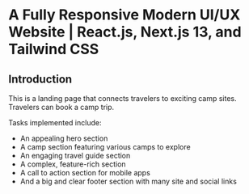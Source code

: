 # A Fully Responsive Modern UI/UX Website | React.js, Next.js 13, and Tailwind CSS


## Introduction
This is a landing page  that connects travelers to exciting camp sites. Travelers can book a camp trip. 

Tasks implemented include:
- An appealing hero section
- A camp section featuring various camps to explore
- An engaging travel guide section
- A complex, feature-rich section
- A call to action section for mobile apps
- And a big and clear footer section with many site and social links


